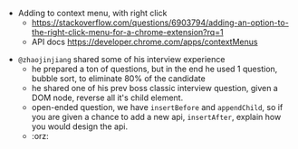 <!-- 
tag: chrome-extension
-->

- Adding to context menu, with right click
  - https://stackoverflow.com/questions/6903794/adding-an-option-to-the-right-click-menu-for-a-chrome-extension?rq=1
  - API docs https://developer.chrome.com/apps/contextMenus

<!-- 
tag: interview
-->

- `@zhaojinjiang` shared some of his interview experience
  - he prepared a ton of questions, but in the end he used 1 question, bubble sort, to eliminate 80% of the candidate
  - he shared one of his prev boss classic interview question, given a DOM node, reverse all it's child element.
  - open-ended question, we have `insertBefore` and `appendChild`, so if you are given a chance to add a new api, `insertAfter`, explain how you would design the api.
  - :orz:
